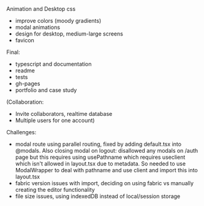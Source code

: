Animation and Desktop css 
- improve colors (moody gradients)
- modal animations
- design for desktop, medium-large screens
- favicon

Final:
- typescript and documentation
- readme
- tests
- gh-pages
- portfolio and case study

(Collaboration: 
- Invite collaborators, realtime database
- Multiple users for one account)

Challenges:
- modal route using parallel routing, fixed by adding default.tsx into @modals. Also closing modal on logout: disallowed any modals on /auth page but this requires using usePathname which requires useclient which isn't allowed in layout.tsx due to metadata. So needed to use ModalWrapper to deal with pathname and use client and import this into layout.tsx
- fabric version issues with import, deciding on using fabric vs manually creating the editor functionality
- file size issues, using indexedDB instead of local/session storage